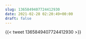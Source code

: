 ```yaml
---
slug: 1365849407724412930
date: 2021-02-28 02:20:49+00:00
draft: false
---
```


{{< tweet 1365849407724412930 >}}

